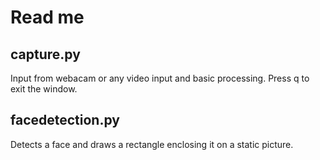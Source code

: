 # Read me


##  capture.py

Input from webacam or any video input and basic processing. Press q to exit the window.

## facedetection.py

Detects a face and draws a rectangle enclosing it on a static picture. 